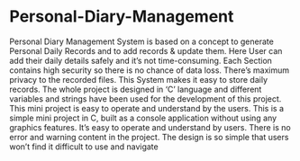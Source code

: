 # Personal-Diary-Management
Personal Diary Management System is based on a concept to generate Personal Daily Records and to add records & update them. Here User can add their daily details safely and it’s not time-consuming. Each Section contains high security so there is no chance of data loss. There’s maximum privacy to the recorded files. This System makes it easy to store daily records. The whole project is designed in ‘C’ language and different variables and strings have been used for the development of this project. This mini project is easy to operate and understand by the users. This is a simple mini project in C, built as a console application without using any graphics features. It’s easy to operate and understand by users. There is no error and warning content in the project. The design is so simple that users won’t find it difficult to use and navigate
